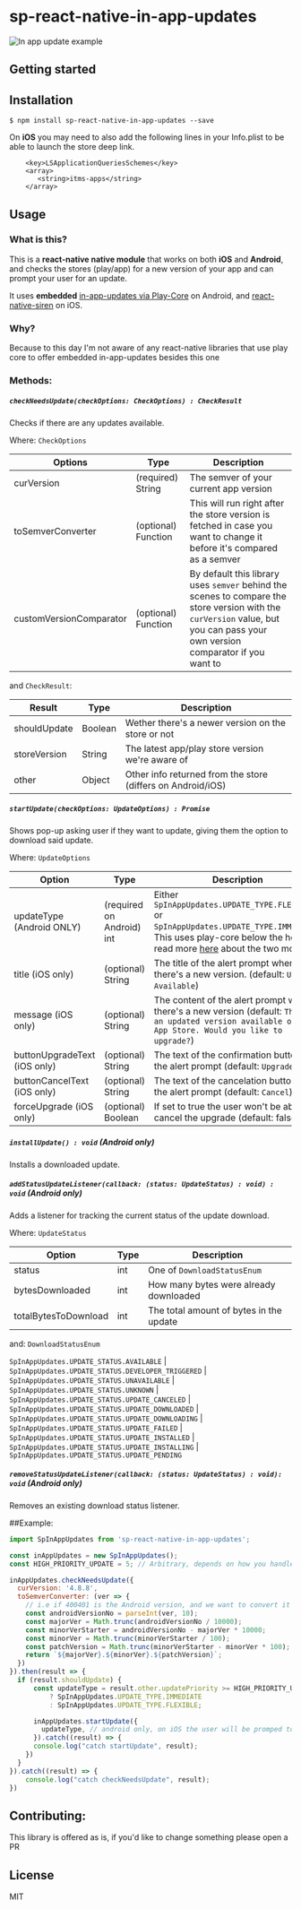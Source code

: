 # sp-react-native-in-app-updates

![In app update example](https://user-images.githubusercontent.com/8539174/88419625-6db0ef00-cddd-11ea-814e-389db852368b.gif)

## Getting started

## Installation

`$ npm install sp-react-native-in-app-updates --save`


On **iOS** you may need to also add the following lines in your Info.plist to be able to launch the store deep link.

```
	<key>LSApplicationQueriesSchemes</key>
	<array>
	   <string>itms-apps</string>
	</array>
```

## Usage

### What is this?

This is a **react-native native module** that works on both **iOS** and **Android**, and checks the stores (play/app) for a new version of your app and can prompt your user for an update.

It uses **embedded** [in-app-updates via Play-Core](https://developer.android.com/guide/playcore/in-app-updates) on Android, and [react-native-siren](https://github.com/GantMan/react-native-siren) on iOS.

### Why?
Because to this day I'm not aware of any react-native libraries that use play core to offer embedded in-app-updates besides this one

### Methods:

##### `checkNeedsUpdate(checkOptions: CheckOptions) : CheckResult`

Checks if there are any updates available.

Where: 
`CheckOptions`

| Options | Type  | Description  |
|---|---|---|
| curVersion  | (required) String | The semver of your current app version  |
|  toSemverConverter | (optional) Function  |  This will run right after the store version is fetched in case you want to change it before it's compared as a semver |
|  customVersionComparator | (optional) Function  | By default this library uses `semver` behind the scenes to compare the store version with the `curVersion` value, but you can pass your own version comparator if you want to |

and `CheckResult`:

| Result | Type  | Description  |
|---|---|---|
|  shouldUpdate  | Boolean | Wether there's a newer version on the store or not  |
|  storeVersion | String  |  The latest app/play store version we're aware of |
|  other | Object  | Other info returned from the store (differs on Android/iOS) |



##### `startUpdate(checkOptions: UpdateOptions) : Promise`

Shows pop-up asking user if they want to update, giving them the option to download said update.

Where: 
`UpdateOptions `

| Option | Type  | Description  |
|---|---|---|
| updateType (Android ONLY) | (required on Android) int | Either `SpInAppUpdates.UPDATE_TYPE.FLEXIBLE` or `SpInAppUpdates.UPDATE_TYPE.IMMEDIATE`. This uses play-core below the hood, read more [here](https://developer.android.com/guide/playcore/in-app-updates) about the two modes. |
|  title (iOS only) | (optional) String  |  The title of the alert prompt when there's a new version. (default: `Update Available`) |
|  message (iOS only) | (optional) String  |  The content of the alert prompt when there's a new version (default: `There is an updated version available on the App Store. Would you like to upgrade?`)|
|  buttonUpgradeText (iOS only) | (optional) String  |  The text of the confirmation button on the alert prompt (default: `Upgrade `)|
|  buttonCancelText (iOS only) | (optional) String  |  The text of the cancelation button on the alert prompt (default: `Cancel`)|
|  forceUpgrade (iOS only) | (optional) Boolean  |  If set to true the user won't be able to cancel the upgrade (default: false)|

##### `installUpdate() : void` (Android only)

Installs a downloaded update.

##### `addStatusUpdateListener(callback: (status: UpdateStatus) : void) : void` (Android only)

Adds a listener for tracking the current status of the update download.

Where: `UpdateStatus`

| Option | Type  | Description  |
|---|---|---|
|  status | int | One of `DownloadStatusEnum` |
|  bytesDownloaded | int | How many bytes were already downloaded |
|  totalBytesToDownload | int | The total amount of bytes in the update |

and: `DownloadStatusEnum`

`SpInAppUpdates.UPDATE_STATUS.AVAILABLE` |
`SpInAppUpdates.UPDATE_STATUS.DEVELOPER_TRIGGERED` |
`SpInAppUpdates.UPDATE_STATUS.UNAVAILABLE` |
`SpInAppUpdates.UPDATE_STATUS.UNKNOWN` |
`SpInAppUpdates.UPDATE_STATUS.UPDATE_CANCELED` |
`SpInAppUpdates.UPDATE_STATUS.UPDATE_DOWNLOADED` |
`SpInAppUpdates.UPDATE_STATUS.UPDATE_DOWNLOADING` |
`SpInAppUpdates.UPDATE_STATUS.UPDATE_FAILED` |
`SpInAppUpdates.UPDATE_STATUS.UPDATE_INSTALLED` |
`SpInAppUpdates.UPDATE_STATUS.UPDATE_INSTALLING` |
`SpInAppUpdates.UPDATE_STATUS.UPDATE_PENDING`

##### `removeStatusUpdateListener(callback: (status: UpdateStatus) : void): void` (Android only)

Removes an existing download status listener.

##Example:

```javascript
import SpInAppUpdates from 'sp-react-native-in-app-updates';

const inAppUpdates = new SpInAppUpdates();
const HIGH_PRIORITY_UPDATE = 5; // Arbitrary, depends on how you handle priority in the Play Console

inAppUpdates.checkNeedsUpdate({
  curVersion: '4.8.8',
  toSemverConverter: (ver => {
    // i.e if 400401 is the Android version, and we want to convert it to 4.4.1
    const androidVersionNo = parseInt(ver, 10);
    const majorVer = Math.trunc(androidVersionNo / 10000);
    const minorVerStarter = androidVersionNo - majorVer * 10000;
    const minorVer = Math.trunc(minorVerStarter / 100);
    const patchVersion = Math.trunc(minorVerStarter - minorVer * 100);
    return `${majorVer}.${minorVer}.${patchVersion}`;
  })
}).then(result => {
  if (result.shouldUpdate) {
      const updateType = result.other.updatePriority >= HIGH_PRIORITY_UPDATE
          ? SpInAppUpdates.UPDATE_TYPE.IMMEDIATE
          : SpInAppUpdates.UPDATE_TYPE.FLEXIBLE;

	  inAppUpdates.startUpdate({
	    updateType, // android only, on iOS the user will be promped to go to your app store page
	  }).catch((result) => {
      console.log("catch startUpdate", result);
    })
  }
}).catch((result) => {
    console.log("catch checkNeedsUpdate", result);
})

```

## Contributing:

This library is offered as is, if you'd like to change something please open a PR

## License
MIT
